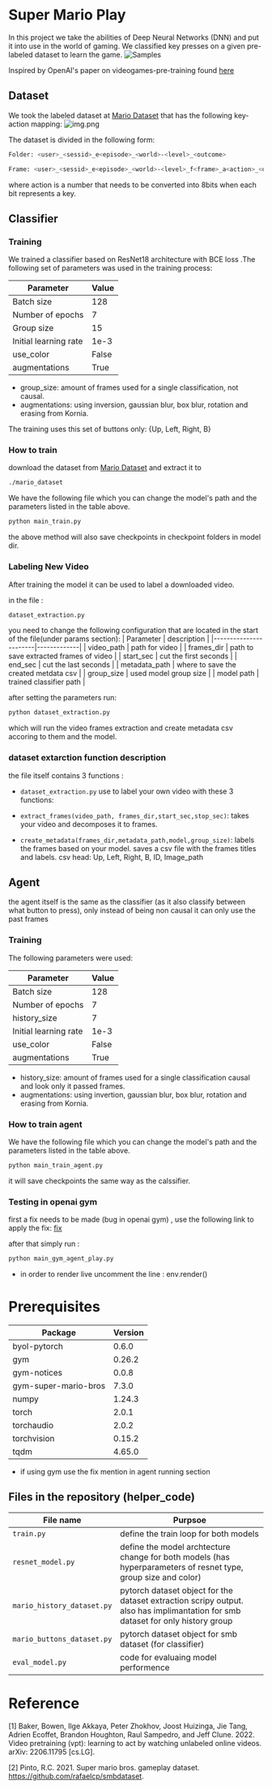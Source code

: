 # Super Mario Play
In this project we take the abilities of Deep Neural Networks (DNN) and put it into use in the world of gaming. We classified key presses on a given pre-labeled dataset to learn the game.
![Samples](images/img_1.png)

Inspired by OpenAI's paper on videogames-pre-training found [here](https://openai.com/research/vpt)


## Dataset
We took the labeled dataset at [Mario Dataset](https://github.com/rafaelcp/smbdataset) that has the following key-action mapping:
![img.png](images/img.png)

The dataset is divided in the following form: 

```bash
Folder: <user>_<sessid>_e<episode>_<world>-<level>_<outcome>

Frame: <user>_<sessid>_e<episode>_<world>-<level>_f<frame>_a<action>_<datetime>.<outcome>.png
```
where action is a number that needs to be converted into 8bits when each bit represents a key.

## Classifier
### Training
We trained a classifier based on ResNet18 architecture with BCE loss .The following set of parameters was used in the training process:

| Parameter             | Value |
|-----------------------|-------|
| Batch size            | 128   |
| Number of epochs      | 7     |
| Group size            | 15    |
| Initial learning rate | 1e-3  |
| use_color             | False |
| augmentations         | True  |


* group_size: amount of frames used for a single classification, not causal.
* augmentations: using inversion, gaussian blur, box blur, rotation and erasing from Kornia.

The training uses this set of buttons only: {Up, Left, Right, B}

### How to train

download the dataset from [Mario Dataset](https://github.com/rafaelcp/smbdataset) and extract it to 
``` bash
./mario_dataset
```
We have the following file which you can change the model's path and the parameters listed in the table above.

``` bash
python main_train.py
```

the above method will also save checkpoints in checkpoint folders in model dir.


### Labeling New Video

After training the model it can be used to label a downloaded video.

in the file :
``` bash
dataset_extraction.py
```
you need to change the following configuration that are located in the start of the file(under params section):
| Parameter             | description |
|-----------------------|-------------|
| video_path            | path for video |
| frames_dir            | path to save extracted frames of video |
| start_sec             | cut the first seconds |
| end_sec               | cut the last seconds |
| metadata_path         | where to save the created metdata csv  |
| group_size            | used model group size |
| model path            | trained classifier path |


after setting the parameters run:
```bash
python dataset_extraction.py
```

which will run the video frames extraction and create metadata csv accoring to them and the model.

### dataset extarction function description

the file itself contains 3 functions :
*   `dataset_extraction.py` use to label your own video with these 3 functions:

*   `extract_frames(video_path, frames_dir,start_sec,stop_sec)`: takes your video and decomposes it to frames. 

*   `create_metadata(frames_dir,metadata_path,model,group_size)`: labels the frames based on your model. saves a csv file with the frames titles and labels.
csv head: Up, Left, Right, B, ID, Image_path


## Agent
the agent itself is the same as the classifier (as it also classify between what button to press), only instead of being non causal it can only use the past frames

### Training

The following parameters were used:

| Parameter             | Value |
|-----------------------|-------|
| Batch size            | 128   |
| Number of epochs      | 7     |
| history_size          | 7     |
| Initial learning rate | 1e-3  |
| use_color             | False |
| augmentations         | True  |

* history_size: amount of frames used for a single classification causal and look only it passed frames.
* augmentations: using invertion, gaussian blur, box blur, rotation and erasing from Kornia.

### How to train agent
We have the following file which you can change the model's path and the parameters listed in the table above.

``` bash
python main_train_agent.py
```

it will save checkpoints the same way as the calssifier.

### Testing in openai gym

first a fix needs to be made (bug in openai gym) , use the following link to apply the fix:
[fix](https://stackoverflow.com/questions/74060371/gym-super-mario-bros-7-3-0-valueerror-not-enough-values-to-unpack-expected)

after that simply run :
```bash
python main_gym_agent_play.py
```

* in order to render live uncomment the line : env.render()

# Prerequisites
Package                  | Version
------------------------ | -------------
byol-pytorch             | 0.6.0
gym                      | 0.26.2
gym-notices              | 0.0.8
gym-super-mario-bros     | 7.3.0
numpy                    | 1.24.3
torch                    | 2.0.1
torchaudio               | 2.0.2
torchvision              | 0.15.2
tqdm                     | 4.65.0
 
* if using gym use the fix mention in agent running section

## Files in the repository (helper_code)

|File name         | Purpsoe |
|----------------------|------|
|`train.py`| define the train loop for both models|
|`resnet_model.py`| define the model archtecture change for both models (has hyperparameters of resnet type, group size and color)|
|`mario_history_dataset.py`| pytorch dataset object for the dataset extraction scripy output. also has implimantation for smb dataset for only history group|
|`mario_buttons_dataset.py`| pytorch dataset object for smb dataset (for classifier)|
|`eval_model.py`| code for evaluaing model performence|

# Reference
[1] Baker, Bowen, Ilge Akkaya, Peter Zhokhov, Joost Huizinga, Jie Tang, Adrien Ecoffet, Brandon Houghton, Raul Sampedro, and Jeff Clune. 2022. Video pretraining (vpt): learning to act by watching unlabeled online videos. arXiv: 2206.11795 [cs.LG].

[2] Pinto, R.C. 2021. Super mario bros. gameplay dataset. https://github.com/rafaelcp/smbdataset.
